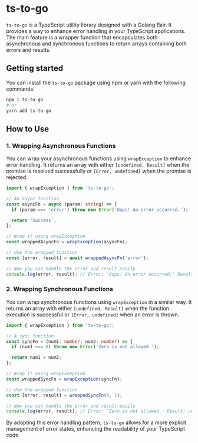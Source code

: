 # ts-to-go

`ts-to-go` is a TypeScript utility library designed with a Golang flair. It provides a way to enhance error handling in your TypeScript applications. The main feature is a wrapper function that encapsulates both asynchronous and synchronous functions to return arrays containing both errors and results.

## Getting started

You can install the `ts-to-go` package using npm or yarn with the following commands:

```bash
npm i ts-to-go
# or
yarn add ts-to-go
```

## How to Use

### 1. Wrapping Asynchronous Functions

You can wrap your asynchronous functions using `wrapException` to enhance error handling. It returns an array with either `[undefined, Result]` when the promise is resolved successfully or `[Error, undefined]` when the promise is rejected.

```ts
import { wrapException } from 'ts-to-go';

// An async function
const asyncFn = async (param: string) => {
  if (param === 'error') throw new Error('Oops! An error occurred.');

  return 'Success';
};

// Wrap it using wrapException
const wrappedAsyncFn = wrapException(asyncFn);

// Use the wrapped function
const [error, result] = await wrappedAsyncFn('error');

// Now you can handle the error and result easily
console.log(error, result); // Error: 'Oops! An error occurred.' Result: undefined
```

### 2. Wrapping Synchronous Functions

You can wrap synchronous functions using `wrapException` in a similar way. It returns an array with either `[undefined, Result]` when the function execution is successful or `[Error, undefined]` when an error is thrown.

```ts
import { wrapException } from 'ts-to-go';

// A sync function
const syncFn = (num1: number, num2: number) => {
  if (num1 === 0) throw new Error('Zero is not allowed.');

  return num1 + num2;
};

// Wrap it using wrapException
const wrappedSyncFn = wrapException(syncFn);

// Use the wrapped function
const [error, result] = wrappedSyncFn(0, 1);

// Now you can handle the error and result easily
console.log(error, result); // Error: 'Zero is not allowed.' Result: undefined
```

By adopting this error handling pattern, `ts-to-go` allows for a more explicit management of error states, enhancing the readability of your TypeScript code.
